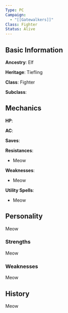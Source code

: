 ```yaml
---
Type: PC
Campaign:
  - "[[Gatewalkers]]"
Class: Fighter
Status: Alive
---
```

## Basic Information

**Ancestry**: Elf

**Heritage**: Tiefling

**Class**: Fighter

**Subclass**:

## Mechanics

**HP**:

**AC**:

**Saves**:

**Resistances**:

- Meow

**Weaknesses**:

- Meow

**Utility Spells**:

- Meow

## Personality

Meow

### Strengths

Meow

### Weaknesses

Meow

## History

Meow